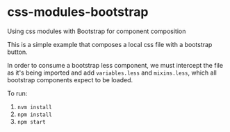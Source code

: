 # css-modules-bootstrap
Using css modules with Bootstrap for component composition

This is a simple example that composes a local css file with a bootstrap button.

In order to consume a bootstrap less component, we must intercept the file as it's being imported and add `variables.less` and `mixins.less`, which all bootstrap components expect to be loaded.

To run:

1. `nvm install`
2. `npm install`
3. `npm start`

